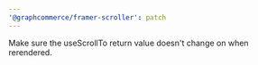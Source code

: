 ```yaml
---
'@graphcommerce/framer-scroller': patch
---
```


Make sure the useScrollTo return value doesn't change on when rerendered.
